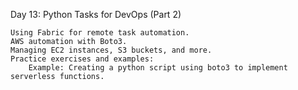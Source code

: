 Day 13: Python Tasks for DevOps (Part 2)

    Using Fabric for remote task automation.
    AWS automation with Boto3.
    Managing EC2 instances, S3 buckets, and more.
    Practice exercises and examples:
        Example: Creating a python script using boto3 to implement serverless functions.

